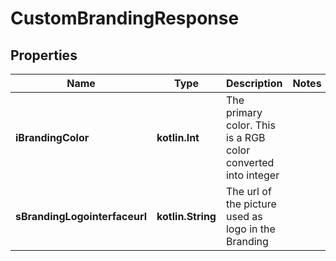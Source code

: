 
# CustomBrandingResponse

## Properties
| Name | Type | Description | Notes |
| ------------ | ------------- | ------------- | ------------- |
| **iBrandingColor** | **kotlin.Int** | The primary color. This is a RGB color converted into integer |  |
| **sBrandingLogointerfaceurl** | **kotlin.String** | The url of the picture used as logo in the Branding |  |



